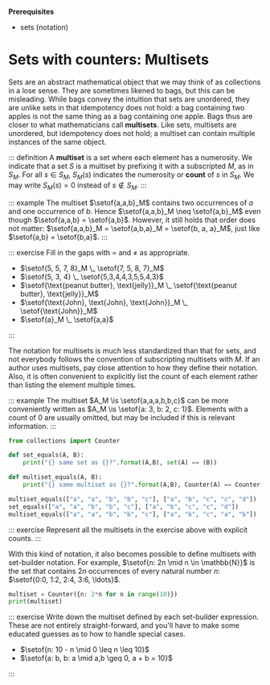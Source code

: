 **Prerequisites**

- sets (notation)

# Sets with counters: Multisets

Sets are an abstract mathematical object that we may think of as collections in a lose sense.
They are sometimes likened to bags, but this can be misleading.
While bags convey the intuition that sets are unordered, they are unlike sets in that idempotency does not hold: a bag containing two apples is not the same thing as a bag containing one apple.
Bags thus are closer to what mathematicians call **multisets**.
Like sets, multisets are unordered, but idempotency does not hold; a multiset can contain multiple instances of the same object.

::: definition
    A **multiset** is a set where each element has a numerosity.
    We indicate that a set $S$ is a multiset by prefixing it with a subscripted $M$, as in $S_M$.
    For all $s \in S_M$, $S_M(s)$ indicates the numerosity or **count** of $s$ in $S_M$.
    We may write $S_M(s) = 0$ instead of $s \notin S_M$.
:::

::: example
    The multiset $\setof{a,a,b}_M$ contains two occurrences of $a$ and one occurrence of $b$.
    Hence $\setof{a,a,b}_M \neq \setof{a,b}_M$ even though $\setof{a,a,b} = \setof{a,b}$.
    However, it still holds that order does not matter: $\setof{a,a,b}_M = \setof{a,b,a}_M = \setof{b, a, a}_M$, just like $\setof{a,b} = \setof{b,a}$.
:::

::: exercise
Fill in the gaps with $=$ and $\neq$ as appropriate.


- $\setof{5, 5, 7, 8}_M \_ \setof{7, 5, 8, 7}_M$
- $\setof{5, 3, 4} \_ \setof{5,3,4,4,3,5,5,4,3}$
- $\setof{\text{peanut butter}, \text{jelly}}_M \_ \setof{\text{peanut butter}, \text{jelly}}_M$
- $\setof{\text{John}, \text{John}, \text{John}}_M \_ \setof{\text{John}}_M$
- $\setof{a}_M \_ \setof{a,a}$

:::

The notation for multisets is much less standardized than that for sets, and not everybody follows the convention of subscripting multisets with $M$.
If an author uses multisets, pay close attention to how they define their notation.
Also, it is often convenient to explicitly list the count of each element rather than listing the element multiple times.

::: example
    The multiset $A_M \is \setof{a,a,a,b,b,c}$ can be more conveniently written as $A_M \is \setof{a: 3, b: 2, c: 1}$.
    Elements with a count of $0$ are usually omitted, but may be included if this is relevant information.
:::

```python
from collections import Counter

def set_equals(A, B):
    print("{} same set as {}?".format(A,B), set(A) == (B))

def multiset_equals(A, B):
    print("{} same multiset as {}?".format(A,B), Counter(A) == Counter(B))

multiset_equals(["a", "a", "b", "b", "c"], ["a", "b", "c", "c", "d"])
set_equals(["a", "a", "b", "b", "c"], ["a", "b", "c", "c", "d"])
multiset_equals(["a", "a", "b", "b", "c"], ["a", "b", "c", "a", "b"])
```

::: exercise
Represent all the multisets in the exercise above with explicit counts.
:::

With this kind of notation, it also becomes possible to define multisets with set-builder notation.
For example, $\setof{n: 2n \mid n \in \mathbb{N}}$ is the set that contains $2n$ occurrences of every natural number $n$: $\setof{0:0, 1:2, 2:4, 3:6, \ldots}$.

```python
multiset = Counter({n: 2*n for n in range(10)})
print(multiset)
```

::: exercise
Write down the multiset defined by each set-builder expression.
These are not entirely straight-forward, and you'll have to make some educated guesses as to how to handle special cases.


- $\setof{n: 10 - n \mid 0 \leq n \leq 10}$
- $\setof{a: b, b: a \mid a,b \geq 0, a + b = 10}$

:::
